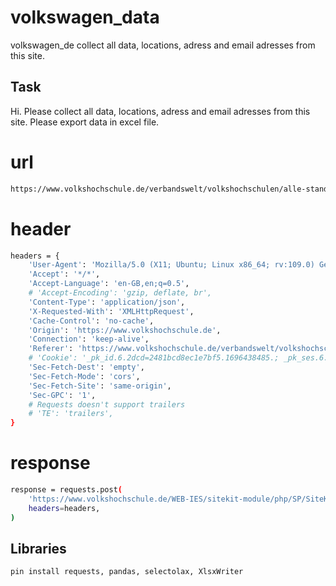 # volkswagen_data
volkswagen_de collect all data, locations, adress and email adresses from this site.

## Task
Hi. Please collect all data, locations, adress and email adresses from this site. Please export data in excel file.
# url
```bash
https://www.volkshochschule.de/verbandswelt/volkshochschulen/alle-standorte.php?form=search-1.form&sp%3Afulltext%5B%5D=&sp%3Acategories%5B7679%5D%5B%5D=-&sp%3Acategories%5B7679%5D%5B%5D=__last__&action=submit
```
# header
```bash
headers = {
    'User-Agent': 'Mozilla/5.0 (X11; Ubuntu; Linux x86_64; rv:109.0) Gecko/20100101 Firefox/118.0',
    'Accept': '*/*',
    'Accept-Language': 'en-GB,en;q=0.5',
    # 'Accept-Encoding': 'gzip, deflate, br',
    'Content-Type': 'application/json',
    'X-Requested-With': 'XMLHttpRequest',
    'Cache-Control': 'no-cache',
    'Origin': 'https://www.volkshochschule.de',
    'Connection': 'keep-alive',
    'Referer': 'https://www.volkshochschule.de/verbandswelt/volkshochschulen/alle-standorte.php?form=search-1.form&sp%3Afulltext%5B%5D=&sp%3Acategories%5B7679%5D%5B%5D=-&sp%3Acategories%5B7679%5D%5B%5D=__last__&action=submit',
    # 'Cookie': '_pk_id.6.2dcd=2481bcd8ec1e7bf5.1696438485.; _pk_ses.6.2dcd=1; mtm_consent=1696438485392; cookies-accepted=true',
    'Sec-Fetch-Dest': 'empty',
    'Sec-Fetch-Mode': 'cors',
    'Sec-Fetch-Site': 'same-origin',
    'Sec-GPC': '1',
    # Requests doesn't support trailers
    # 'TE': 'trailers',
}
```
# response
```bash
response = requests.post(
    'https://www.volkshochschule.de/WEB-IES/sitekit-module/php/SP/SiteKit/Rpc/Server/Port.php',
    headers=headers,
)
```
## Libraries
```bash
pin install requests, pandas, selectolax, XlsxWriter
```
